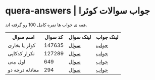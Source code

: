 # quera-answers | جواب سوالات کوئرا

<p>همه ی جواب ها نمره کامل 100 رو گرفته اند.</p>





<table>
<th>اسم سوال<ht/>
<th>کد سوال<ht/>
<th>لینک سوال<ht/>
<th>لینک جواب<ht/>

<tr>
<td>کولر یا بخاری</td>
<td>147635</td>
<td><a href="https://quera.org/problemset/147635/">سوال</td>
<td><a href="https://gist.github.com/mosishon/5ce5636646a07337f3a511f84656faac">جواب</td>  
</tr>

<tr>
<td>تکرار کدکاپی</td>
<td>127289</td>
<td><a href="https://quera.org/problemset/127289/">سوال</td>
<td><a href="https://gist.github.com/mosishon/109ab8493afb4ca4555674f219c341ab">جواب</td>  
</tr>

<tr>
<td>اول بینی</td>
<td>649</td>
<td><a href="https://quera.org/problemset/649/">سوال</td>
<td><a href="https://gist.github.com/mosishon/d16ecb4e60d34567c40bcdbb5376eddf">جواب</td>  
</tr>

<tr>
<td>معادله درجه دو </td>
<td>294</td>
<td><a href="https://quera.org/problemset/294/">سوال</td>
<td><a href="https://gist.github.com/mosishon/9041e988df90926b3c2b92894902018b">جواب</td>  
</tr>

</table>
